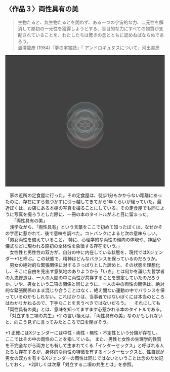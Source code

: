 ## 〈作品３〉両性具有の美
 >生物たると、無生物たるとを問わず、ある一つの宇宙的な力、二元性を解消して原初の一元性を獲得しようとする、盲目的な力にすべての物質が支配されていることを、わたしたちは驚きの念とともに認めねばならぬであろう。  
 澁澤龍彦 (1984)『夢の宇宙誌』「 アンドロギュヌスについて」河出書房 
 >  

 <img src="../../works/両性具有の美.png" width="600px" >  

　家の近所の定食屋に行った。その定食屋は、徒歩1分もかからない距離にあったのに、存在にすら気づかずに引っ越してきてから1年くらいが経っていた。最近ぼくは、お店にある本棚の写真を撮ることにしている。その定食屋でも同じように写真を撮ろうとした際に、一冊の本のタイトルがふと目に留まった。  
　　「両性具有の美」  
　浅学ながら、「両性具有」という言葉をここで初めて知ったぼくは、なぜかその字面に惹かれて、後で意味を調べた。コトバンクによると次の意味らしい。  
「男女両性を備えていること。 特に、心理学的な両性の傾向の体現や、神話や儀式などに現われる原初の全体性を象徴する存在をいう。」  
　女性性と男性性の双方が、自分の中に内在している状態を、現代ではXジェンダー*1と呼ぶ。この状態で、精神はどんなバランスを保っているのだろうか。  
　男女の絶対的な緊張関係に対するさっぱりとした諦めと、その状態を理想化し、そこに自由を見出す意気地のありようから「いき」とは何かを論じた哲学者の九鬼修造は、一人の人間の中に両性が共存することを想定していたのだろうか。いや、男女という二項の関係と同じように、一人の中の両性の関係は、絶対的な緊張関係のまま混じり合うことはなく、絶え間ない運動の中でバランスを保っているのかもしれない。こればかりは、当事者ではないぼくには本当のところはわかりかねるので、下手なことを言うべきではないだろう。
　それにしても「両性具有の美」とは、意味を知ってますます心惹かれる本のタイトルである。  
　「対立する二項の共生」*2 の言い換えは、「両性具有の美」なのかもしれないと、向こう見ずに言ってみたところで口を閉ざそう。

 *1 正確にはXジェンダーには中性・両性・無性・不定性という分類が存在し、ここではその中の両性のことを指している。
また、男性と女性の生理学的性質を不完全ながら両方とも有して生まれてくる「インターセックス」と呼ばれる人たちも存在するが、身体的な両性の特徴を有するインターセックスと、性自認が男女の双方を有するXジェンダーの両性は同じではないということは念のため記しておく。
 *2詳しくは次章「対立する二項の共生とは」を参照。